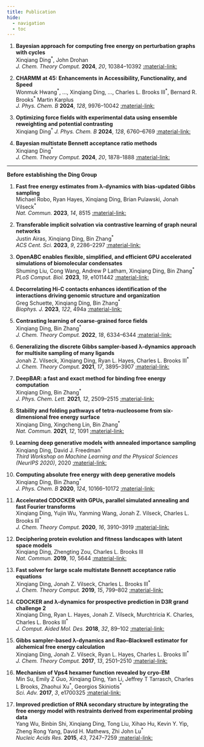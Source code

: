 ```yaml
---
title: Publication
hide:
  - navigation
  - toc
---
```


1. **Bayesian approach for computing free energy on perturbation graphs with cycles**   
Xinqiang Ding<sup>\*</sup>, John Drohan  
*J. Chem. Theory Comput.* **2024**, *20*, 10384–10392
[:material-link:](https://pubs.acs.org/doi/full/10.1021/acs.jctc.4c00948)

1. **CHARMM at 45: Enhancements in Accessibility, Functionality, and Speed**  
Wonmuk Hwang<sup>\*</sup>, ..., Xinqiang Ding, ..., Charles L. Brooks III<sup>\*</sup>, Bernard R. Brooks<sup>\*</sup> Martin Karplus  
*J. Phys. Chem. B* **2024**, *128*, 9976–10042
[:material-link:](https://pubs.acs.org/doi/full/10.1021/acs.jpcb.4c04100)

1. **Optimizing force fields with experimental data using ensemble reweighting and potential contrasting**  
Xinqiang Ding<sup>\*</sup> 
*J. Phys. Chem. B* **2024**, *128*, 6760–6769
[:material-link:](https://pubs.acs.org/doi/10.1021/acs.jpcb.4c02147)

1. **Bayesian multistate Bennett acceptance ratio methods**  
Xinqiang Ding<sup>\*</sup>  
*J. Chem. Theory Comput.* **2024**, *20*, 1878–1888
[:material-link:](https://pubs.acs.org/doi/10.1021/acs.jctc.3c01212)
---
**Before establishing the Ding Group**

1. **Fast free energy estimates from λ-dynamics with bias-updated Gibbs sampling**  
Michael Robo, Ryan Hayes, Xinqiang Ding, Brian Pulawski, Jonah Vilseck<sup>\*</sup>  
*Nat. Commun.* **2023**, *14*, 8515
[:material-link:](https://www.nature.com/articles/s41467-023-44208-9)

1. **Transferable implicit solvation via contrastive learning of graph neural networks**  
Justin Airas, Xinqiang Ding, Bin Zhang<sup>\*</sup>  
*ACS Cent. Sci.* **2023**, *9*, 2286–2297
[:material-link:](https://pubs.acs.org/doi/10.1021/acscentsci.3c01160)


1. **OpenABC enables flexible, simplified, and efficient GPU accelerated simulations of biomolecular condensates**  
Shuming Liu, Cong Wang, Andrew P Latham, Xinqiang Ding, Bin Zhang<sup>\*</sup>  
*PLoS Comput. Biol.* **2023**, *19*, e1011442
[:material-link:](https://journals.plos.org/ploscompbiol/article?id=10.1371/journal.pcbi.1011442)


1. **Decorrelating Hi-C contacts enhances identification of the interactions driving genomic structure and organization**  
Greg Schuette, Xinqiang Ding, Bin Zhang<sup>\*</sup>  
*Biophys. J.* **2023**, *122*, 494a
[:material-link:](https://doi.org/10.1016/j.bpj.2022.11.2638)

1. **Contrasting learning of coarse-grained force fields**  
Xinqiang Ding, Bin Zhang<sup>\*</sup>  
*J. Chem. Theory Comput.* **2022**, *18*, 6334–6344
[:material-link:](https://doi.org/10.1021/acs.jctc.2c00616)


1. **Generalizing the discrete Gibbs sampler-based λ-dynamics approach for multisite sampling of many ligands**  
Jonah Z. Vilseck, Xinqiang Ding, Ryan L. Hayes, Charles L. Brooks III<sup>\*</sup>  
*J. Chem. Theory Comput.* **2021**, *17*, 3895–3907
[:material-link:](https://doi.org/10.1021/acs.jctc.1c00176)


1. **DeepBAR: a fast and exact method for binding free energy computation**  
Xinqiang Ding, Bin Zhang<sup>\*</sup>  
*J. Phys. Chem. Lett.* **2021**, *12*, 2509–2515
[:material-link:](https://doi.org/10.1021/acs.jpclett.1c00189)

1. **Stability and folding pathways of tetra-nucleosome from six-dimensional free energy surface**  
Xinqiang Ding, Xingcheng Lin, Bin Zhang<sup>\*</sup>  
*Nat. Commun.* **2021**, *12*, 1091
[:material-link:](https://doi.org/10.1038/s41467-021-21377-z)

1. **Learning deep generative models with annealed importance sampling**  
Xinqiang Ding, David J. Freedman<sup>\*</sup>  
*Third Workshop on Machine Learning and the Physical Sciences (NeurIPS 2020)*, 2020
[:material-link:](https://arxiv.org/abs/1906.04904)

1. **Computing absolute free energy with deep generative models**  
Xinqiang Ding, Bin Zhang<sup>\*</sup>  
*J. Phys. Chem. B* **2020**, *124*, 10166–10172
[:material-link:](https://doi.org/10.1021/acs.jpcb.0c08645)

1. **Accelerated CDOCKER with GPUs, parallel simulated annealing and fast Fourier transforms**  
Xinqiang Ding, Yujin Wu, Yanming Wang, Jonah Z. Vilseck, Charles L. Brooks III<sup>\*</sup>  
*J. Chem. Theory Comput.* **2020**, *16*, 3910–3919
[:material-link:](https://doi.org/10.1021/acs.jctc.0c00145)

1. **Deciphering protein evolution and fitness landscapes with latent space models**  
Xinqiang Ding, Zhengting Zou, Charles L. Brooks III  
*Nat. Commun.* **2019**, *10*, 5644
[:material-link:](https://doi.org/10.1038/s41467-019-13633-0)

1. **Fast solver for large scale multistate Bennett acceptance ratio equations**  
Xinqiang Ding, Jonah Z. Vilseck, Charles L. Brooks III<sup>\*</sup>  
*J. Chem. Theory Comput.* **2019**, *15*, 799–802
[:material-link:](https://doi.org/10.1021/acs.jctc.8b01010)

1. **CDOCKER and λ-dynamics for prospective prediction in D3R grand challenge 2**  
Xinqiang Ding, Ryan L. Hayes, Jonah Z. Vilseck, Murchtricia K. Charles, Charles L. Brooks III<sup>\*</sup>  
*J. Comput. Aided Mol. Des.* **2018**, *32*, 89–102
[:material-link:](https://doi.org/10.1007/s10822-017-0050-5)

1. **Gibbs sampler-based λ-dynamics and Rao–Blackwell estimator for alchemical free energy calculation**  
Xinqiang Ding, Jonah Z. Vilseck, Ryan L. Hayes, Charles L. Brooks III<sup>\*</sup>  
*J. Chem. Theory Comput.* **2017**, *13*, 2501–2510
[:material-link:](https://doi.org/10.1021/acs.jctc.7b00204)

1. **Mechanism of Vps4 hexamer function revealed by cryo-EM**  
Min Su, Emily Z Guo, Xinqiang Ding, Yan Li, Jeffrey T Tarrasch, Charles L Brooks, Zhaohui Xu<sup>\*</sup>, Georgios Skiniotis<sup>\*</sup>  
*Sci. Adv.* **2017**, *3*, e1700325
[:material-link:](https://doi.org/10.1126/sciadv.1700325)

1. **Improved prediction of RNA secondary structure by integrating the free energy model with restraints derived from experimental probing data**  
Yang Wu, Binbin Shi, Xinqiang Ding, Tong Liu, Xihao Hu, Kevin Y. Yip, Zheng Rong Yang, David H. Mathews, Zhi John Lu<sup>\*</sup>  
*Nucleic Acids Res.* **2015**, *43*, 7247–7259
[:material-link:](https://doi.org/10.1093/nar/gkv706)

